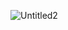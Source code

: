 ![Untitled2](https://github.com/Henrique-Bidarte/snake-ai/assets/134324510/d6065680-8ab3-484e-b299-8b6fa1540ada)
